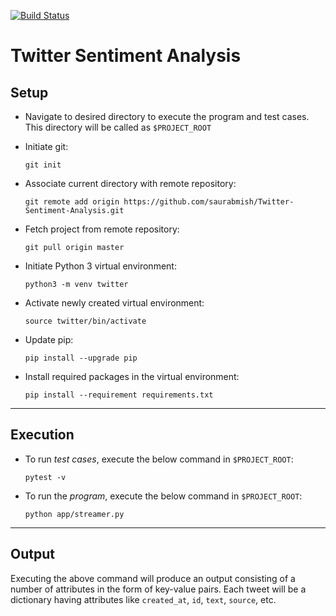 [![Build Status](https://travis-ci.org/saurabmish/Twitter-Sentiment-Analysis.svg?branch=master)](https://travis-ci.org/saurabmish/Twitter-Sentiment-Analysis)

# Twitter Sentiment Analysis

## Setup

+ Navigate to desired directory to execute the program and test cases. This directory will be called as `$PROJECT_ROOT`

+ Initiate git:

  `git init`

+ Associate current directory with remote repository:

  `git remote add origin https://github.com/saurabmish/Twitter-Sentiment-Analysis.git`

+ Fetch project from remote repository:

  `git pull origin master`

+ Initiate Python 3 virtual environment:

  `python3 -m venv twitter`

+ Activate newly created virtual environment:

  `source twitter/bin/activate`

+ Update pip:

  `pip install --upgrade pip`

+ Install required packages in the virtual environment:

  `pip install --requirement requirements.txt`

----

## Execution

+ To run *test cases*, execute the below command in `$PROJECT_ROOT`:

  `pytest -v`

+ To run the *program*, execute the below command in `$PROJECT_ROOT`:

  `python app/streamer.py`

----

## Output

Executing the above command will produce an output consisting of a number of attributes in the form of key-value pairs. Each tweet will be a dictionary having attributes like `created_at`, `id`, `text`, `source`, etc.
